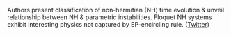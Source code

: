 
Authors present classification of non-hermitian (NH) time evolution & unveil relationship between NH & parametric instabilities. Floquet NH systems exhibit interesting physics not captured by EP-encircling rule. ([Twitter](https://twitter.com/JoshuahHeath/status/1377305475054731275))
